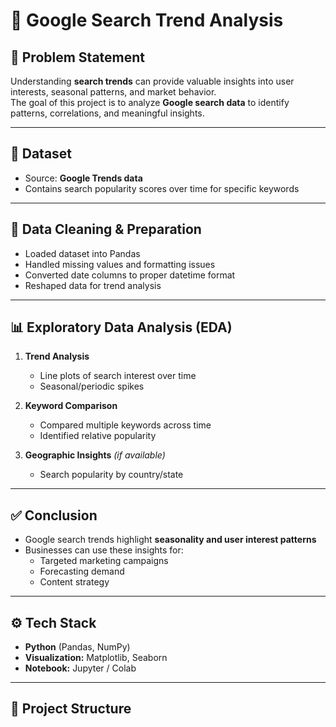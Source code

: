 # 🔎 Google Search Trend Analysis  

## 📌 Problem Statement  
Understanding **search trends** can provide valuable insights into user interests, seasonal patterns, and market behavior.  
The goal of this project is to analyze **Google search data** to identify patterns, correlations, and meaningful insights.  

---

## 📂 Dataset  
- Source: **Google Trends data**  
- Contains search popularity scores over time for specific keywords  

---

## 🔧 Data Cleaning & Preparation  
- Loaded dataset into Pandas  
- Handled missing values and formatting issues  
- Converted date columns to proper datetime format  
- Reshaped data for trend analysis  

---

## 📊 Exploratory Data Analysis (EDA)  
1. **Trend Analysis**  
   - Line plots of search interest over time  
   - Seasonal/periodic spikes  

2. **Keyword Comparison**  
   - Compared multiple keywords across time  
   - Identified relative popularity  

3. **Geographic Insights** *(if available)*  
   - Search popularity by country/state  

---

## ✅ Conclusion  
- Google search trends highlight **seasonality and user interest patterns**  
- Businesses can use these insights for:  
  - Targeted marketing campaigns  
  - Forecasting demand  
  - Content strategy  

---

## ⚙️ Tech Stack  
- **Python** (Pandas, NumPy)  
- **Visualization:** Matplotlib, Seaborn  
- **Notebook:** Jupyter / Colab  

---

## 📁 Project Structure  

